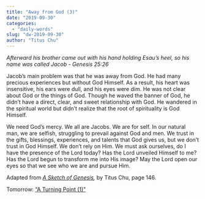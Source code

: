 ```yaml
---
title: "Away from God (3)"
date: "2019-09-30"
categories: 
  - "daily-words"
slug: "dw-2019-09-30"
author: "Titus Chu"
---
```


_Afterward his brother came out with his hand holding Esau’s heel, so his name was called Jacob - Genesis 25:26_

Jacob’s main problem was that he was away from God. He had many precious experiences but without God Himself. As a result, his heart was insensitive, his ears were dull, and his eyes were dim. He was not clear about God or the things of God. Though he waved the banner of God, he didn’t have a direct, clear, and sweet relationship with God. He wandered in the spiritual world but didn’t realize that the root of spirituality is God Himself.

We need God’s mercy. We all are Jacobs. We are for self. In our natural man, we are selfish, struggling to prevail against God and men. We trust in the gifts, blessings, experiences, and talents that God gives us, but we don’t trust in God Himself. We don’t rely on Him. We must ask ourselves, do I have the presence of the Lord today? Has the Lord unveiled Himself to me? Has the Lord begun to transform me into His image? May the Lord open our eyes so that we see who we are and pursue Him.

Adapted from _[A Sketch of Genesis](/book-gen-sketch "Go to the listing for this book"),_ by Titus Chu, page 146.

Tomorrow: [“A Turning Point (1)"](/dw-2019-10-01)
